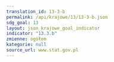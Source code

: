 ```yaml
---
translation_id: 13-3-b
permalink: /api/krajowe/13/13-3-b.json
sdg_goal: 13
layout: json_krajowe_goal_indicator
indicator: "13.3.b"
zmienne: ogółem
kategorie: null
source_url: www.stat.gov.pl
---
```

